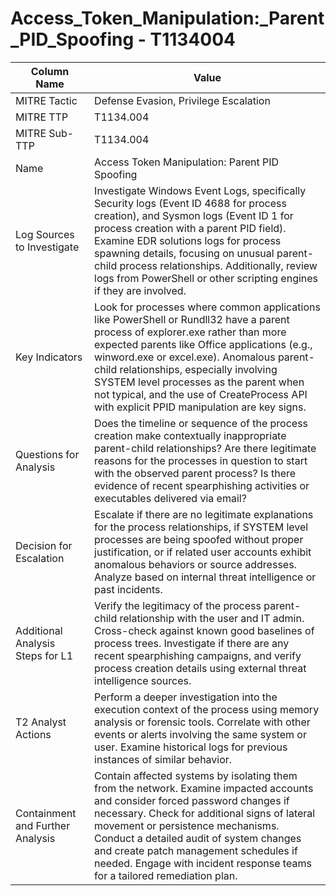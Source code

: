 # Access_Token_Manipulation:_Parent_PID_Spoofing - T1134004

| Column Name | Value |
|-------------|-------|
| MITRE Tactic | Defense Evasion, Privilege Escalation |
| MITRE TTP | T1134.004 |
| MITRE Sub-TTP | T1134.004 |
| Name | Access Token Manipulation: Parent PID Spoofing |
| Log Sources to Investigate | Investigate Windows Event Logs, specifically Security logs (Event ID 4688 for process creation), and Sysmon logs (Event ID 1 for process creation with a parent PID field). Examine EDR solutions logs for process spawning details, focusing on unusual parent-child process relationships. Additionally, review logs from PowerShell or other scripting engines if they are involved. |
| Key Indicators | Look for processes where common applications like PowerShell or Rundll32 have a parent process of explorer.exe rather than more expected parents like Office applications (e.g., winword.exe or excel.exe). Anomalous parent-child relationships, especially involving SYSTEM level processes as the parent when not typical, and the use of CreateProcess API with explicit PPID manipulation are key signs. |
| Questions for Analysis | Does the timeline or sequence of the process creation make contextually inappropriate parent-child relationships? Are there legitimate reasons for the processes in question to start with the observed parent process? Is there evidence of recent spearphishing activities or executables delivered via email? |
| Decision for Escalation | Escalate if there are no legitimate explanations for the process relationships, if SYSTEM level processes are being spoofed without proper justification, or if related user accounts exhibit anomalous behaviors or source addresses. Analyze based on internal threat intelligence or past incidents. |
| Additional Analysis Steps for L1 | Verify the legitimacy of the process parent-child relationship with the user and IT admin. Cross-check against known good baselines of process trees. Investigate if there are any recent spearphishing campaigns, and verify process creation details using external threat intelligence sources. |
| T2 Analyst Actions | Perform a deeper investigation into the execution context of the process using memory analysis or forensic tools. Correlate with other events or alerts involving the same system or user. Examine historical logs for previous instances of similar behavior. |
| Containment and Further Analysis | Contain affected systems by isolating them from the network. Examine impacted accounts and consider forced password changes if necessary. Check for additional signs of lateral movement or persistence mechanisms. Conduct a detailed audit of system changes and create patch management schedules if needed. Engage with incident response teams for a tailored remediation plan. |
